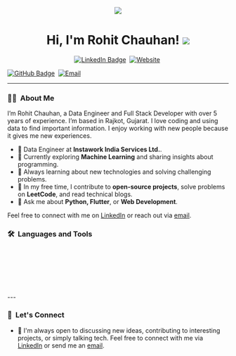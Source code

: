 <p align="center"><img src="https://media.giphy.com/media/M9gbBd9nbDrOTu1Mqx/giphy.gif" width="100"/></p>
<h1 align="center">Hi, I'm Rohit Chauhan! <img src="https://media.giphy.com/media/hvRJCLFzcasrR4ia7z/giphy.gif" width="40"></h1>
<p align="center">
  <a href="https://www.linkedin.com/"><img src="https://img.shields.io/badge/LinkedIn-blue?style=for-the-badge&logo=linkedin&logoColor=white" alt="LinkedIn Badge"></a>&nbsp;
    <a href="http://www.rohit-chauhan.com/in"><img src="https://img.shields.io/badge/website-blue?style=for-the-badge&logo=website&logoColor=white" alt="Website"></a>&nbsp;
    
  <a href="https://github.com/rj-chauhan"><img src="https://img.shields.io/github/followers/isandeepMakwana?label=Follow&style=for-the-badge" alt="GitHub Badge"></a>&nbsp;
  <a href="mailto:dev.rohit.chauhan@gmail.com"><img src="https://img.shields.io/badge/Email-me-blue?style=for-the-badge&logo=gmail&logoColor=white" alt="Email"></a>
</p>

---

### 👨‍💻 &nbsp;About Me

I’m Rohit Chauhan, a Data Engineer and Full Stack Developer with over 5 years of experience. I’m based in Rajkot, Gujarat. I love coding and using data to find important information. I enjoy working with new people because it gives me new experiences.

- 💼 Data Engineer at **Instawork India Services Ltd.**.
- 🌱 Currently exploring **Machine Learning** and sharing insights about programming.
- 🚀 Always learning about new technologies and solving challenging problems.
- 🧩 In my free time, I contribute to **open-source projects**, solve problems on **LeetCode**, and read technical blogs.
- 💬 Ask me about **Python, Flutter**, or **Web Development**.

Feel free to connect with me on [LinkedIn](https://www.linkedin.com/in/) or reach out via [email](mailto:dev.rohit.chauhan@gmail.com).

### 🛠 &nbsp;Languages and Tools
 <!-- <table align="left">
    <tr>
      <td>
        <a href="https://aws.amazon.com" target="_blank" rel="noreferrer">
          <img src="https://github.com/devicons/devicon/blob/master/icons/amazonwebservices/amazonwebservices-plain-wordmark.svg" title="AWS" alt="AWS" width="40" height="40"/>
        </a>
      </td>
      <td>
        <a href="https://www.docker.com/" target="_blank" rel="noreferrer">
          <img src="https://raw.githubusercontent.com/devicons/devicon/master/icons/docker/docker-original-wordmark.svg" alt="docker" width="40" height="40"/>
        </a>
      </td>
      <td>
        <a href="https://git-scm.com/" target="_blank" rel="noreferrer">
          <img src="https://github.com/devicons/devicon/blob/master/icons/git/git-original-wordmark.svg" title="Git" alt="Git" width="40" height="40"/>
        </a>
      </td>
      <td>
        <a href="https://redis.io" target="_blank" rel="noreferrer">
          <img src="https://raw.githubusercontent.com/devicons/devicon/master/icons/redis/redis-original-wordmark.svg" alt="redis" width="40" height="40"/>
        </a>
      </td>
      <td>
        <a href="https://www.mongodb.com/" target="_blank" rel="noreferrer">
          <img src="https://raw.githubusercontent.com/devicons/devicon/master/icons/mongodb/mongodb-original-wordmark.svg" alt="mongodb" width="40" height="40"/>
        </a>
      </td>
      <td>
        <a href="https://www.postgresql.org" target="_blank" rel="noreferrer">
          <img src="https://raw.githubusercontent.com/devicons/devicon/master/icons/postgresql/postgresql-original-wordmark.svg" alt="postgresql" width="40" height="40"/>
        </a>
      </td>
      <td>
        <a href="https://www.mysql.com/" target="_blank" rel="noreferrer">
          <img src="https://raw.githubusercontent.com/devicons/devicon/master/icons/mysql/mysql-original-wordmark.svg" alt="mysql" width="40" height="40"/>
        </a>
      </td>
      <td>
        <a href="https://reactjs.org/" target="_blank" rel="noreferrer">
          <img src="https://raw.githubusercontent.com/devicons/devicon/master/icons/react/react-original-wordmark.svg" alt="react" width="40" height="40"/>
        </a>
      </td>
      <td>
        <a href="https://nodejs.org" target="_blank" rel="noreferrer">
          <img src="https://raw.githubusercontent.com/devicons/devicon/master/icons/nodejs/nodejs-original-wordmark.svg" alt="nodejs" width="40" height="40"/>
        </a>
      </td>
    </tr>
    <tr>
      <td>
        <a href="https://www.djangoproject.com/" target="_blank" rel="noreferrer">
          <img src="https://cdn.worldvectorlogo.com/logos/django.svg" alt="django" width="40" height="40"/>
        </a>
      </td>
      <td>
        <a href="https://flask.palletsprojects.com/" target="_blank" rel="noreferrer">
          <img src="https://www.vectorlogo.zone/logos/pocoo_flask/pocoo_flask-icon.svg" alt="flask" width="40" height="40"/>
        </a>
      </td>
      <td>
        <a href="https://www.python.org" target="_blank" rel="noreferrer">
          <img src="https://github.com/devicons/devicon/blob/master/icons/python/python-original-wordmark.svg" title="Python" alt="Python" width="40" height="40"/>
        </a>
      </td>
      <td>
        <a href="https://developer.mozilla.org/en-US/docs/Web/JavaScript" target="_blank" rel="noreferrer">
          <img src="https://raw.githubusercontent.com/devicons/devicon/master/icons/javascript/javascript-original.svg" alt="javascript" width="40" height="40"/>
        </a>
      </td>
      <td>
        <a href="https://www.typescriptlang.org/" target="_blank" rel="noreferrer">
          <img src="https://raw.githubusercontent.com/devicons/devicon/master/icons/typescript/typescript-original.svg" alt="typescript" width="40" height="40"/>
        </a>
      </td>
      <td>
        <a href="https://pandas.pydata.org/" target="_blank" rel="noreferrer">
          <img src="https://raw.githubusercontent.com/devicons/devicon/2ae2a900d2f041da66e950e4d48052658d850630/icons/pandas/pandas-original.svg" alt="pandas" width="40" height="40"/>
        </a>
      </td>
      <td>
        <a href="https://www.w3schools.com/css/" target="_blank" rel="noreferrer">
          <img src="https://raw.githubusercontent.com/devicons/devicon/master/icons/css3/css3-original-wordmark.svg" alt="css3" width="40" height="40"/>
        </a>
      </td>
      <td>
        <a href="https://www.w3.org/html/" target="_blank" rel="noreferrer">
          <img src="https://raw.githubusercontent.com/devicons/devicon/master/icons/html5/html5-original-wordmark.svg" alt="html5" width="40" height="40"/>
        </a>
      </td>
      <td>
        <a href="https://nextjs.org/" target="_blank" rel="noreferrer">
          <img src="https://www.vectorlogo.zone/logos/getpostman/getpostman-icon.svg" title="Postman" alt="Postman" width="40" height="40"/>
        </a>
      </td>
    </tr>
  </table> --!>
<br/><br/><br/><br/><br/><br/>

---
<!--
### 🧑‍💼 &nbsp;My Projects

Here are some of the projects I’ve worked on recently:

- **[Project Name 1](https://github.com/isandeepMakwana/project-1)** - Description of the project highlighting the tech stack and the purpose.
- **[Project Name 2](https://github.com/isandeepMakwana/project-2)** - Another significant project, discussing the challenges and solutions.
- **[Project Name 3](https://github.com/isandeepMakwana/project-3)** - Highlight how this project reflects your development skills and problem-solving abilities.


---


## 🔥 My GitHub Stats:

<p align="center">
  <a href="https://github.com/anuraghazra/github-readme-stats">
    <img src="https://github-readme-stats.vercel.app/api/top-langs/?username=isandeepMakwana&layout=compact&theme=tokyonight&hide_border=true" alt="Top Languages"/>
  </a>
  <a href="https://github.com/anuraghazra/github-readme-stats">
    <img src="https://github-readme-stats.vercel.app/api?username=isandeepMakwana&show_icons=true&theme=tokyonight&hide_border=true" alt="Sandeep's GitHub Stats"/>
  </a>  
</p>


---
-->

### 🤝 &nbsp;Let's Connect

- 💬 I'm always open to discussing new ideas, contributing to interesting projects, or simply talking tech. Feel free to connect with me via [LinkedIn](https://www.linkedin.com/in/) or send me an [email](mailto:dev.rohit.chauhan@gmail.com).

<!-- <img src="https://github.com/devicons/devicon/blob/master/icons/python/python-original-wordmark.svg" title="Python" alt="Python" width="50" height="50"/>&nbsp; | &nbsp;
  <img src="https://github.com/devicons/devicon/blob/master/icons/nodejs/nodejs-original-wordmark.svg" title="NodeJS" alt="NodeJS" width="50" height="50"/>&nbsp; | &nbsp;
  <img src="https://github.com/devicons/devicon/blob/master/icons/java/java-original-wordmark.svg" title="Java" alt="Java" width="50" height="50"/>&nbsp; | &nbsp;
  <img src="https://github.com/devicons/devicon/blob/master/icons/postgresql/postgresql-original-wordmark.svg" title="PostgreSQL" alt="PostgreSQL" width="50" height="50"/>&nbsp;  | &nbsp;
  <img src="https://github.com/devicons/devicon/blob/master/icons/react/react-original-wordmark.svg" title="React" alt="React" width="50" height="50"/> &nbsp; | &nbsp;
  <img src="https://github.com/devicons/devicon/blob/master/icons/amazonwebservices/amazonwebservices-plain-wordmark.svg" title="AWS" alt="AWS" width="50" height="50"/>&nbsp; | &nbsp;
  <img src="https://github.com/devicons/devicon/blob/master/icons/docker/docker-original-wordmark.svg" title="Docker" alt="Docker" width="50" height="50"/>&nbsp; | &nbsp;
  <img src="https://www.vectorlogo.zone/logos/getpostman/getpostman-icon.svg" title="Postman" alt="Postman" width="50" height="50"/> &nbsp; | &nbsp;
  <img src="https://github.com/devicons/devicon/blob/master/icons/git/git-original-wordmark.svg" title="Git" alt="Git" width="50" height="50"/>) --!>
